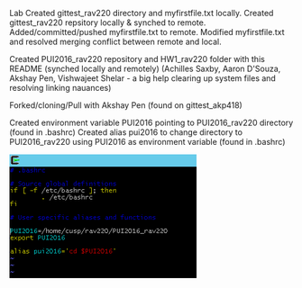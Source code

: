 Lab 
Created gittest_rav220 directory and myfirstfile.txt locally.
Created gittest_rav220 repsitory locally & synched to remote.
Added/committed/pushed myfirstfile.txt to remote.
Modified myfirstfile.txt and resolved merging conflict between remote and local.

Created PUI2016_rav220 repository and HW1_rav220 folder with this README (synched locally and remotely)
(Achilles Saxby, Aaron D'Souza, Akshay Pen, Vishwajeet Shelar - a big help clearing up system files and resolving linking nauances)

Forked/cloning/Pull with Akshay Pen (found on gittest_akp418)

Created environment variable PUI2016 pointing to PUI2016_rav220 directory (found in .bashrc)
Created alias pui2016 to change directory to PUI2016_rav220 using PUI2016 as environment variable (found in .bashrc)

![PUI ALIAS Screenshot](PUI-Screenshot.png)




